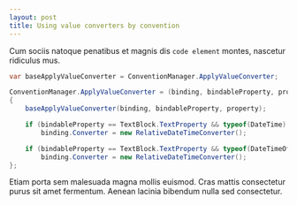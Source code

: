 ```yaml
---
layout: post
title: Using value converters by convention
---
```


Cum sociis natoque penatibus et magnis dis `code element` montes, nascetur ridiculus mus.

``` csharp
var baseApplyValueConverter = ConventionManager.ApplyValueConverter;

ConventionManager.ApplyValueConverter = (binding, bindableProperty, property) =>
{
    baseApplyValueConverter(binding, bindableProperty, property);

    if (bindableProperty == TextBlock.TextProperty && typeof(DateTime).IsAssignableFrom(property.PropertyType))
        binding.Converter = new RelativeDateTimeConverter();

    if (bindableProperty == TextBlock.TextProperty && typeof(DateTimeOffset).IsAssignableFrom(property.PropertyType))
        binding.Converter = new RelativeDateTimeConverter();
};
```

Etiam porta sem malesuada magna mollis euismod. Cras mattis consectetur purus sit amet fermentum. Aenean lacinia bibendum nulla sed consectetur.
